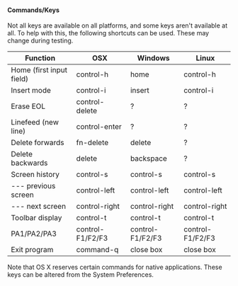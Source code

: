 #### Commands/Keys
Not all keys are available on all platforms, and some keys aren't available at all. To help with this, the following shortcuts can be used. These may change during testing.

| Function                  | OSX             | Windows         | Linux           |
|---------------------------|-----------------|-----------------|-----------------|
|Home (first input field)   | control-h       | home            | control-h       |
|Insert mode                | control-i       | insert          | control-i       |
|Erase EOL                  | control-delete  | ?               | ?               |
|Linefeed (new line)        | control-enter   | ?               | ?               |
|Delete forwards            | fn-delete       | delete          | ?               | 
|Delete backwards           | delete          | backspace       | ?               | 
|Screen history             | control-s       | control-s       | control-s       | 
|  --- previous screen      | control-left    | control-left    | control-left    |
|  --- next screen          | control-right   | control-right   | control-right   |
|Toolbar display            | control-t       | control-t       | control-t       |
|PA1/PA2/PA3                | control-F1/F2/F3| control-F1/F2/F3| control-F1/F2/F3|
|Exit program               | command-q       | close box       | close box       |

Note that OS X reserves certain commands for native applications. These keys can be altered from the System Preferences.
